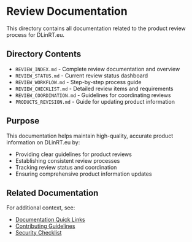 # Review Documentation

This directory contains all documentation related to the product review process for DLinRT.eu.

## Directory Contents

- `REVIEW_INDEX.md` - Complete review documentation and overview
- `REVIEW_STATUS.md` - Current review status dashboard
- `REVIEW_WORKFLOW.md` - Step-by-step process guide
- `REVIEW_CHECKLIST.md` - Detailed review items and requirements
- `REVIEW_COORDINATION.md` - Guidelines for coordinating reviews
- `PRODUCTS_REVISION.md` - Guide for updating product information

## Purpose

This documentation helps maintain high-quality, accurate product information on DLinRT.eu by:
- Providing clear guidelines for product reviews
- Establishing consistent review processes
- Tracking review status and coordination
- Ensuring comprehensive product information updates

## Related Documentation

For additional context, see:
- [Documentation Quick Links](../../DOCUMENTATION_LINKS.md)
- [Contributing Guidelines](../../CONTRIBUTING.md)
- [Security Checklist](../../SECURITY_CHECKLIST.md)
